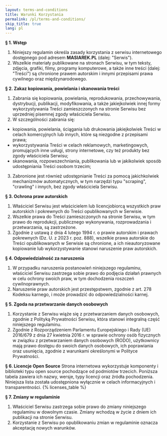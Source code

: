 ```yaml
---
layout: terms-and-conditions
title: Warunki Korzystania
permalink: /pl/terms-and-conditions/
skip_title: true
lang: pl
---
```


**§ 1. Wstęp**

1. Niniejszy regulamin określa zasady korzystania z serwisu internetowego dostępnego pod adresem **MASIAREK.PL** (dalej: "Serwis").
2. Wszelkie materiały publikowane na stronach Serwisu, w tym teksty, zdjęcia, grafiki, filmy, programy komputerowe, a także inne treści (dalej: "Treści") są chronione prawem autorskim i innymi przepisami prawa cywilnego oraz międzynarodowego.

**§ 2. Zakaz kopiowania, powielania i skanowania treści**

1. Zabrania się kopiowania, powielania, reprodukowania, przechowywania, dystrybucji, publikacji, modyfikowania, a także jakiejkolwiek innej formy wykorzystywania Treści zamieszczonych na stronie Serwisu bez uprzedniej pisemnej zgody właściciela Serwisu.
2. W szczególności zabrania się:
- kopiowania, powielania, ściągania lub drukowania jakiejkolwiek Treści w celach komercyjnych lub innych, które są niezgodne z przepisami prawa;
- wykorzystywania Treści w celach reklamowych, marketingowych, promujących inne usługi, strony internetowe, czy też produkty bez zgody właściciela Serwisu;
- skanowania, rozpowszechniania, publikowania lub w jakikolwiek sposób udostępniania Treści osobom trzecim;
3. Zabronione jest również udostępnianie Treści za pomocą jakichkolwiek mechanizmów automatycznych, w tym narzędzi typu "scraping", "crawling" i innych, bez zgody właściciela Serwisu.

**§ 3. Ochrona praw autorskich**

1. Właściciel Serwisu jest właścicielem lub licencjobiorcą wszystkich praw autorskich i pokrewnych do Treści opublikowanych w Serwisie.
2. Wszelkie prawa do Treści zamieszczonych na stronie Serwisu, w tym prawo do reprodukcji, publicznego wykonywania, rozprowadzania i przetwarzania, są zastrzeżone.
3. Zgodnie z ustawą z dnia 4 lutego 1994 r. o prawie autorskim i prawach pokrewnych (Dz. U. z 2023 r. poz. 888), wszelkie prawa autorskie do Treści opublikowanych w Serwisie są chronione, a ich nieautoryzowane kopiowanie lub wykorzystywanie stanowi naruszenie praw autorskich.

**§ 4. Odpowiedzialność za naruszenia**

1. W przypadku naruszenia postanowień niniejszego regulaminu, właściciel Serwisu zastrzega sobie prawo do podjęcia działań prawnych w celu ochrony swoich praw, w tym dochodzenia roszczeń cywilnoprawnych.
2. Naruszenie praw autorskich jest przestępstwem, zgodnie z art. 278 Kodeksu karnego, i może prowadzić do odpowiedzialności karnej.

**§ 5. Zgoda na przetwarzanie danych osobowych**

1. Korzystanie z Serwisu wiąże się z przetwarzaniem danych osobowych, zgodnie z Polityką Prywatności Serwisu, która stanowi integralną część niniejszego regulaminu.
2. Zgodnie z Rozporządzeniem Parlamentu Europejskiego i Rady (UE) 2016/679 z dnia 27 kwietnia 2016 r. w sprawie ochrony osób fizycznych w związku z przetwarzaniem danych osobowych (RODO), użytkownicy mają prawo dostępu do swoich danych osobowych, ich poprawiania oraz usunięcia, zgodnie z warunkami określonymi w Polityce Prywatności.

**§ 6. Licencje Open Source**
Strona internetowa wykorzystuje komponenty i biblioteki typu open source pochodzące od podmiotów trzecich. Poniższa tabela zawiera ich nazwy, wersje, typy licencji oraz źródła pochodzenia. Niniejsza lista została udostępniona wyłącznie w celach informacyjnych i transparentności.
{% licenses_table %}

**§ 7. Zmiany w regulaminie**

1. Właściciel Serwisu zastrzega sobie prawo do zmiany niniejszego regulaminu w dowolnym czasie. Zmiany wchodzą w życie z dniem ich publikacji na stronie Serwisu.
2. Korzystanie z Serwisu po opublikowaniu zmian w regulaminie oznacza akceptację nowych warunków.
